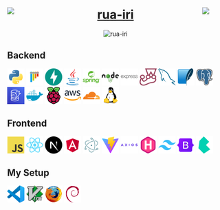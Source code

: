 <h1 align="center">
    <a href="https://rua-iri.com">
        <img width="10%" src="https://rua-iri.com/android-chrome-192x192.png" align="left" />
        rua-iri
        <img width="10%" src="https://rua-iri.com/android-chrome-192x192.png" align="right" />
    </a>
</h1>

<p align="center">
    <img src="https://github-readme-streak-stats.herokuapp.com/?user=rua-iri&locale=ar" alt="rua-iri" />
</p>

## Backend

<div>
    <img src="https://raw.githubusercontent.com/rua-iri/rua-iri/refs/heads/main/images/webp/python-original.webp" alt="python logo" height="40" />
    <img src="https://raw.githubusercontent.com/rua-iri/rua-iri/refs/heads/main/images/webp/pytest-original.webp" alt="pytest logo" height="40" />
    <img src="https://raw.githubusercontent.com/rua-iri/rua-iri/refs/heads/main/images/webp/fastapi-original.webp" alt="fastapi logo" height="40" />
    <img src="https://raw.githubusercontent.com/rua-iri/rua-iri/refs/heads/main/images/webp/java-original.webp" alt="java logo" height="40" />
    <img src="https://raw.githubusercontent.com/rua-iri/rua-iri/refs/heads/main/images/webp/spring-original-wordmark.webp" alt="java logo" height="40" />
    <img src="https://raw.githubusercontent.com/rua-iri/rua-iri/refs/heads/main/images/webp/nodejs-original-wordmark.webp" alt="nodejs logo" height="40" />
    <img src="https://raw.githubusercontent.com/rua-iri/rua-iri/refs/heads/main/images/webp/express-original-wordmark.webp" alt="express logo" height="40" />
    <img src="https://raw.githubusercontent.com/rua-iri/rua-iri/refs/heads/main/images/webp/jest-plain.webp" alt="express logo" height="40" />
    <img src="https://raw.githubusercontent.com/rua-iri/rua-iri/refs/heads/main/images/webp/mysql-original.webp" alt="mysql logo" height="40" />
    <img src="https://raw.githubusercontent.com/rua-iri/rua-iri/refs/heads/main/images/webp/sqlite-original.webp" alt="sqlite logo" height="40" />
    <img src="https://raw.githubusercontent.com/rua-iri/rua-iri/refs/heads/main/images/webp/postgresql-original.webp" alt="postgres logo" height="40" />
    <img src="https://raw.githubusercontent.com/rua-iri/rua-iri/refs/heads/main/images/webp/dynamodb-original.webp" alt="dynamodb logo" height="40" />
    <img src="https://raw.githubusercontent.com/rua-iri/rua-iri/refs/heads/main/images/webp/docker-plain.webp" alt="docker logo" height="40" />
    <img src="https://raw.githubusercontent.com/rua-iri/rua-iri/refs/heads/main/images/webp/raspberrypi-original.webp" alt="raspberry pi logo" height="40" />
    <img src="https://raw.githubusercontent.com/rua-iri/rua-iri/refs/heads/main/images/webp/amazonwebservices-original-wordmark.webp" alt="AWS logo" height="40" />
    <img src="https://raw.githubusercontent.com/rua-iri/rua-iri/refs/heads/main/images/webp/cloudflare-original.webp" alt="Cloudflare logo" height="40" />
    <img src="https://raw.githubusercontent.com/rua-iri/rua-iri/refs/heads/main/images/webp/linux-original.webp" alt="Linux logo" height="40" />

</div>

## Frontend

<div>
    <img src="https://raw.githubusercontent.com/rua-iri/rua-iri/refs/heads/main/images/webp/javascript-original.webp" alt="javascript logo" height="40" />
    <img src="https://raw.githubusercontent.com/rua-iri/rua-iri/refs/heads/main/images/webp/react-original.webp" alt="react logo" height="40" />
    <img src="https://raw.githubusercontent.com/rua-iri/rua-iri/refs/heads/main/images/webp/nextjs-original.webp" alt="nextjs logo" height="40" />
    <img src="https://raw.githubusercontent.com/rua-iri/rua-iri/refs/heads/main/images/webp/angular-original.webp" alt="angular logo" height="40" />
    <img src="https://raw.githubusercontent.com/rua-iri/rua-iri/refs/heads/main/images/webp/electron-original.webp" alt="electron logo" height="40" />
    <img src="https://raw.githubusercontent.com/rua-iri/rua-iri/refs/heads/main/images/webp/vitejs-original.webp" alt="vite logo" height="40" />
    <img src="https://raw.githubusercontent.com/rua-iri/rua-iri/refs/heads/main/images/webp/axios-plain-wordmark.webp" alt="axios logo" height="40" />
    <img src="https://raw.githubusercontent.com/rua-iri/rua-iri/refs/heads/main/images/webp/hugo-original.webp" alt="hugo logo" height="40" />
    <img src="https://raw.githubusercontent.com/rua-iri/rua-iri/refs/heads/main/images/webp/tailwindcss-original.webp" alt="tailwind logo" height="40" />
    <img src="https://raw.githubusercontent.com/rua-iri/rua-iri/refs/heads/main/images/webp/bootstrap-original.webp" alt="bootstrap logo" height="40" />
    <img src="https://raw.githubusercontent.com/rua-iri/rua-iri/refs/heads/main/images/webp/bulma-plain.webp" alt="bulma logo" height="40" />

</div>

## My Setup

<div>
    <img src="https://raw.githubusercontent.com/rua-iri/rua-iri/refs/heads/main/images/webp/vscode-original.webp" alt="vscode logo" height="40" />
    <img src="https://raw.githubusercontent.com/rua-iri/rua-iri/refs/heads/main/images/webp/vim-original.webp" alt="vim logo" height="40" />
    <img src="https://raw.githubusercontent.com/rua-iri/rua-iri/refs/heads/main/images/webp/firefox-original.webp" alt="vim logo" height="40" />
    <img src="https://raw.githubusercontent.com/rua-iri/rua-iri/refs/heads/main/images/webp/debian-original.webp" alt="Debian logo" height="40" />
    
</div>
